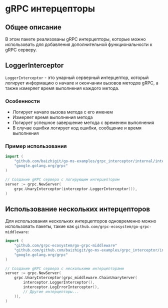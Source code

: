 # gRPC интерцепторы

## Общее описание

В этом пакете реализованы gRPC интерцепторы, которые можно использовать для добавления дополнительной функциональности к gRPC серверу.

## LoggerInterceptor

`LoggerInterceptor` - это унарный серверный интерцептор, который логирует информацию о начале и окончании вызовов методов gRPC, а также измеряет время выполнения каждого метода.

### Особенности

- Логирует начало вызова метода с его именем
- Измеряет время выполнения метода
- Логирует успешное завершение метода с временем выполнения
- В случае ошибки логирует код ошибки, сообщение и время выполнения

### Пример использования

```go
import (
    "github.com/baizhigit/go-ms-examples/grpc_interceptor/internal/interceptor"
    "google.golang.org/grpc"
)

// Создание gRPC сервера с логирующим интерцептором
server := grpc.NewServer(
    grpc.UnaryInterceptor(interceptor.LoggerInterceptor()),
)
```

## Использование нескольких интерцепторов

Для использования нескольких интерцепторов одновременно можно использовать пакеты, такие как `github.com/grpc-ecosystem/go-grpc-middleware`:

```go
import (
    "github.com/grpc-ecosystem/go-grpc-middleware"
    "github.com/github.com/baizhigit/go-ms-examples/grpc_interceptor/internal/interceptor"
    "google.golang.org/grpc"
)

// Создание gRPC сервера с несколькими интерцепторами
server := grpc.NewServer(
    grpc.UnaryInterceptor(grpc_middleware.ChainUnaryServer(
        interceptor.LoggerInterceptor(),
        interceptor.LogErrorInterceptor(),
        // Другие интерцепторы...
    )),
)
``` 